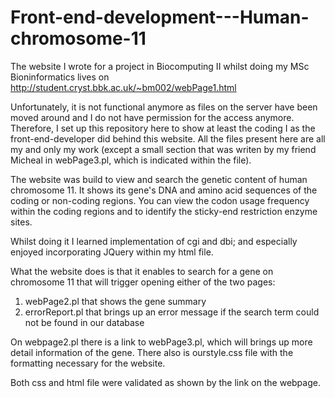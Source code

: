 # Front-end-development---Human-chromosome-11

The website I wrote for a project in Biocomputing II whilst doing my MSc Bioninformatics lives on http://student.cryst.bbk.ac.uk/~bm002/webPage1.html

Unfortunately, it is not functional anymore as files on the server have been moved around and I do not have permission for the access anymore. Therefore, I set up this repository here to show at least the coding I as the front-end-developer did behind this website. All the files present here are all my and only my work (except a small section that was writen by my friend Micheal in webPage3.pl, which is indicated within the file).

The website was build to view and search the genetic content of human chromosome 11. It shows its gene's DNA and amino acid sequences of the coding or non-coding regions. You can view the codon usage frequency within the coding regions and to identify the sticky-end restriction enzyme sites.

Whilst doing it I learned implementation of cgi and dbi; and especially enjoyed incorporating JQuery within my html file.

What the website does is that it enables to search for a gene on chromosome 11 that will trigger opening either of the two pages:
1. webPage2.pl that shows the gene summary
2. errorReport.pl that brings up an error message if the search term could not be found in our database

On webpage2.pl there is a link to webPage3.pl, which will brings up more detail information of the gene.
There also is ourstyle.css file with the formatting necessary for the website.

Both css and html file were validated as shown by the link on the webpage.
